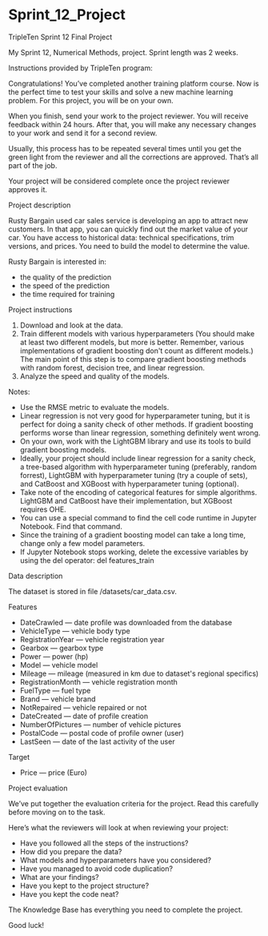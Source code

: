 # Sprint_12_Project
TripleTen Sprint 12 Final Project

My Sprint 12, Numerical Methods, project. Sprint length was 2 weeks.

Instructions provided by TripleTen program:

Congratulations! You’ve completed another training platform course. Now is the perfect time to test your skills and solve a new machine learning problem. For this project, you will be on your own.

When you finish, send your work to the project reviewer. You will receive feedback within 24 hours. After that, you will make any necessary changes to your work and send it for a second review.

Usually, this process has to be repeated several times until you get the green light from the reviewer and all the corrections are approved. That’s all part of the job.

Your project will be considered complete once the project reviewer approves it.

Project description

Rusty Bargain used car sales service is developing an app to attract new customers. In that app, you can quickly find out the market value of your car. You have access to historical data: technical specifications, trim versions, and prices. You need to build the model to determine the value.

Rusty Bargain is interested in:

- the quality of the prediction
- the speed of the prediction
- the time required for training

Project instructions
1. Download and look at the data.
2. Train different models with various hyperparameters (You should make at least two different models, but more is better. Remember, various implementations of gradient boosting don't count as different models.) The main point of this step is to compare gradient boosting methods with random forest, decision tree, and linear regression.
3. Analyze the speed and quality of the models.

Notes:
- Use the RMSE metric to evaluate the models.
- Linear regression is not very good for hyperparameter tuning, but it is perfect for doing a sanity check of other methods. If gradient boosting performs worse than linear regression, something definitely went wrong.
- On your own, work with the LightGBM library and use its tools to build gradient boosting models.
- Ideally, your project should include linear regression for a sanity check, a tree-based algorithm with hyperparameter tuning (preferably, random forrest), LightGBM with hyperparameter tuning (try a couple of sets), and CatBoost and XGBoost with hyperparameter tuning (optional).
- Take note of the encoding of categorical features for simple algorithms. LightGBM and CatBoost have their implementation, but XGBoost requires OHE.
- You can use a special command to find the cell code runtime in Jupyter Notebook. Find that command.
- Since the training of a gradient boosting model can take a long time, change only a few model parameters.
- If Jupyter Notebook stops working, delete the excessive variables by using the del operator:
  del features_train
   
Data description

The dataset is stored in file /datasets/car_data.csv.

Features
- DateCrawled — date profile was downloaded from the database
- VehicleType — vehicle body type
- RegistrationYear — vehicle registration year
- Gearbox — gearbox type
- Power — power (hp)
- Model — vehicle model
- Mileage — mileage (measured in km due to dataset's regional specifics)
- RegistrationMonth — vehicle registration month
- FuelType — fuel type
- Brand — vehicle brand
- NotRepaired — vehicle repaired or not
- DateCreated — date of profile creation
- NumberOfPictures — number of vehicle pictures
- PostalCode — postal code of profile owner (user)
- LastSeen — date of the last activity of the user

Target
- Price — price (Euro)

Project evaluation

We’ve put together the evaluation criteria for the project. Read this carefully before moving on to the task.

Here’s what the reviewers will look at when reviewing your project:

- Have you followed all the steps of the instructions?
- How did you prepare the data?
- What models and hyperparameters have you considered?
- Have you managed to avoid code duplication?
- What are your findings?
- Have you kept to the project structure?
- Have you kept the code neat?

The Knowledge Base has everything you need to complete the project.

Good luck!
